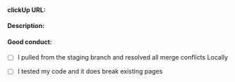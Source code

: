 <!---
  Please, update the pull request template and include all the information associated with your changes.
  Thank you.


#### Note:
- Ensure to follow the staging-production flow.
- Pull from the staging branch and resolve conflicts (if any) before creating a pull request.
- All pull requests must be merged to the staging branch.
-->

#### clickUp URL:


#### Description:

   
#### Good conduct:
- [ ]  I pulled from  the staging branch and resolved all merge conflicts Locally
- [ ]  I tested my code and it does break existing pages

